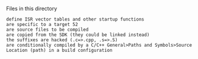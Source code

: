 Files in this directory

	define ISR vector tables and other startup functions
	are specific to a target 52
	are source files to be compiled
	are copied from the SDK (they could be linked instead)
	the suffixes are hacked (.c=>.cpp, .s=>.S)
	are conditionally compiled by a C/C++ General>Paths and Symbols>Source Location (path) in a build configuration